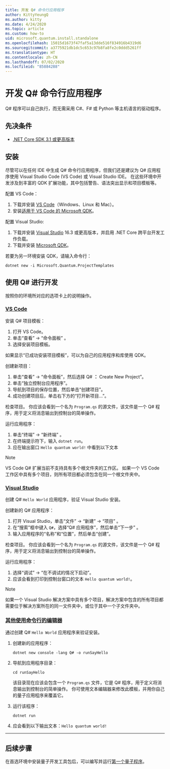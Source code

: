 ```yaml
---
title: 开发 Q# 命令行应用程序
author: KittyYeungQ
ms.author: kitty
ms.date: 4/24/2020
ms.topic: article
ms.custom: how-to
uid: microsoft.quantum.install.standalone
ms.openlocfilehash: 15015d1673f47faf5a13dde516f834916b4319d6
ms.sourcegitcommit: a3775921db1dc5c653c97b8fa8fe2c0ddd5261ff
ms.translationtype: HT
ms.contentlocale: zh-CN
ms.lasthandoff: 07/02/2020
ms.locfileid: "85884288"
---
```

# <a name="develop-with-q-command-line-applications"></a>开发 Q# 命令行应用程序

Q# 程序可以自己执行，而无需采用 C#、F# 或 Python 等主机语言的驱动程序。

## <a name="prerequisites"></a>先决条件

- [.NET Core SDK 3.1 或更高版本](https://www.microsoft.com/net/download)

## <a name="installation"></a>安装

尽管可以在任何 IDE 中生成 Q# 命令行应用程序，但我们还是建议为 Q# 应用程序使用 Visual Studio Code (VS Code) 或 Visual Studio IDE。 在这些环境中开发涉及到丰富的 QDK 扩展功能，其中包括警告、语法突出显示和项目模板等。

配置 VS Code：

1. 下载并安装 [VS Code](https://code.visualstudio.com/download)（Windows、Linux 和 Mac）。
2. 安装[适用于 VS Code 的 Microsoft QDK](https://marketplace.visualstudio.com/items?itemName=quantum.quantum-devkit-vscode)。

配置 Visual Studio:

1. 下载并安装 [Visual Studio](https://visualstudio.microsoft.com/downloads/) 16.3 或更高版本，并启用 .NET Core 跨平台开发工作负载。
2. 下载并安装 [Microsoft QDK](https://marketplace.visualstudio.com/items?itemName=quantum.DevKit)。

若要为另一环境安装 QDK，请输入命令行：

```dotnetcli
dotnet new -i Microsoft.Quantum.ProjectTemplates
```

## <a name="develop-with-q"></a>使用 Q# 进行开发

按照你的环境所对应的选项卡上的说明操作。

### <a name="vs-code"></a>[VS Code](#tab/tabid-vscode)

安装 Q# 项目模板：

1. 打开 VS Code。
2. 单击“查看” -> “命令面板” 。
3. 选择安装项目模板。

如果显示“已成功安装项目模板”，可以为自己的应用程序和库使用 QDK。

创建新项目：

1. 单击“查看” -> “命令面板”，然后选择 Q#  **：** Create New Project”。
2. 单击“独立控制台应用程序”。
3. 导航到项目的保存位置，然后单击“创建项目”。
4. 成功创建项目后，单击右下方的“打开新项目…”。
        
检查项目。 你应该会看到一个名为 `Program.qs` 的源文件，该文件是一个 Q# 程序，用于定义将消息输出到控制台的简单操作。

运行应用程序：
1. 单击“终端” -> “新终端” 。
2. 在终端提示符下，输入 `dotnet run`。
3. 应在输出窗口 `Hello quantum world!` 中看到以下文本


> [!NOTE]
> VS Code Q# 扩展当前不支持具有多个根文件夹的工作区。 如果一个 VS Code 工作区中具有多个项目，则所有项目都必须包含在同一个根文件夹中。

### <a name="visual-studio"></a>[Visual Studio](#tab/tabid-vs)

创建 Q# `Hello World` 应用程序，验证 Visual Studio 安装。

创建新的 Q# 应用程序：
1. 打开 Visual Studio，单击“文件” -> “新建” -> “项目”  。
2. 在“搜索”框中键入 `Q#`，选择“Q# 应用程序”，然后单击“下一步” 。
3. 输入应用程序的“名称”和“位置”，然后单击“创建”。


检查项目。 你应该会看到一个名为 `Program.qs` 的源文件，该文件是一个 Q# 程序，用于定义将消息输出到控制台的简单操作。

运行应用程序：
1. 选择“调试” -> “在不调试的情况下启动”。
2. 应该会看到打印到控制台窗口的文本 `Hello quantum world!`。

> [!NOTE]
> 如果一个 Visual Studio 解决方案中具有多个项目，解决方案中包含的所有项目都需要位于解决方案所在的同一文件夹中，或位于其中一个子文件夹中。  

### <a name="other-editors-with-the-command-line"></a>[其他使用命令行的编辑器](#tab/tabid-cmdline)

通过创建 Q# `Hello World` 应用程序来验证安装。

1. 创建新的应用程序：
    ```dotnetcli
    dotnet new console -lang Q# -o runSayHello
    ```

2. 导航到应用程序目录：
    ```dotnetcli
    cd runSayHello
    ```

    该目录现在应该会包含一个 `Program.qs` 文件，它是 Q# 程序，用于定义将消息输出到控制台的简单操作。 你可使用文本编辑器来修改此模板，并用你自己的量子应用程序来覆盖它。 

3. 运行该程序：
    ```dotnetcli
    dotnet run
    ```

4. 应会看到以下输出文本：`Hello quantum world!`

***

## <a name="next-steps"></a>后续步骤

在首选环境中安装量子开发工具包后，可以编写并运行[第一个量子程序](xref:microsoft.quantum.quickstarts.qrng)。
